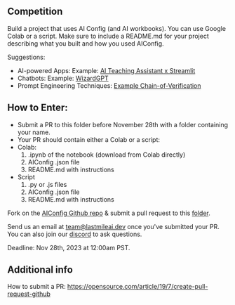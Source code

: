 ## Competition

Build a project that uses AI Config (and AI workbooks). You can use Google Colab or a script. Make sure to include a README.md for your project describing what you built and how you used AIConfig.

Suggestions:

- AI-powered Apps: Example: [AI Teaching Assistant x Streamlit](https://github.com/lastmile-ai/aiconfig/tree/main/cookbooks/Basic-Prompt-Routing)
- Chatbots: Example: [WizardGPT](https://github.com/lastmile-ai/aiconfig/tree/main/cookbooks/Wizard-GPT)
- Prompt Engineering Techniques: [Example Chain-of-Verification](https://github.com/lastmile-ai/aiconfig/tree/main/cookbooks/Chain-of-Verification)

## How to Enter:

- Submit a PR to this folder before November 28th with a folder containing your name.
- Your PR should contain either a Colab or a script:
- Colab:
  1. .ipynb of the notebook (download from Colab directly)
  2. AIConfig .json file
  3. README.md with instructions
- Script
  1. .py or .js files
  2. AIConfig .json file
  3. README.md with instructions

Fork on the [AIConfig Github repo](https://github.com/lastmile-ai/aiconfig) & submit a pull request to this [folder](https://github.com/lastmile-ai/aiconfig/tree/main/workshops/Stanford/competition).

Send us an email at [team@lastmileai.dev](mailto:team@lastmileai.dev) once you've submitted your PR. You can also join our [discord](https://discord.com/invite/xBhNKTetGx) to ask questions.

Deadline: Nov 28th, 2023 at 12:00am PST.

## Additional info

How to submit a PR: https://opensource.com/article/19/7/create-pull-request-github
